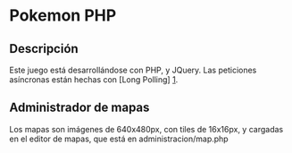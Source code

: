 Pokemon PHP
===========

Descripción
-----------

Este juego está desarrollándose con PHP, y JQuery.
Las peticiones asíncronas están hechas con [Long Polling] [1].

Administrador de mapas
----------------------

Los mapas son imágenes de 640x480px, con tiles de 16x16px, y cargadas en el editor de mapas, que está en administracion/map.php


[1]: http://es.wikipedia.org/wiki/Tecnolog%C3%ADa_Push#Long_polling        "Long polling"
